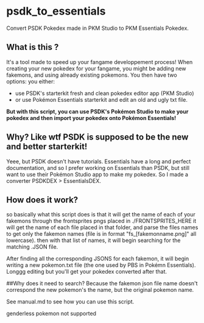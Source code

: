 # psdk_to_essentials
 Convert PSDK Pokedex made in PKM Studio to PKM Essentials Pokedex.

## What is this ?
It's a tool made to speed up your fangame developpement process!
When creating your new pokedex for your fangame, you might be adding new fakemons, and using already existing pokemons.
You then have two options: you either:
- use PSDK's starterkit fresh and clean pokedex editor app (PKM Studio)
- or use Pokémon Essentials starterkit and edit an old and ugly txt file. 

**But with this script, you can use PSDK's Pokémon Studio to make your pokedex and then import your pokedex onto Pokémon Essentials!**

## Why? Like wtf PSDK is supposed to be the new and better starterkit!
Yeee, but PSDK doesn't have tutorials. Essentials have a long and perfect documentation, and so I prefer working on Essentials than PSDK, but still want to use their Pokémon Studio app to make my pokedex.
So I made a converter PSDKDEX > EssentialsDEX.

## How does it work?
so basically what this script does is that it will get the name of each of your fakemons through the frontsprites pngs placed in ./FRONTSPRITES_HERE
it will get the name of each file placed in that folder, and parse the files names to get only the fakemon names (file is in format "fs_[fakemonname.png]" all lowercase).
then with that list of names, it will begin searching for the matching .JSON file. 

After finding all the corresponding JSONS for each fakemon, it will begin writing a new pokemon.txt file (the one used by PBS in Pokémn Essentials).
Longgg editing but you'll get your pokedex converted after that.

##Why does it need to search? 
Because the fakemon json file name doesn't correspond the new pokemon's the name, but the original pokemon name.

See manual.md to see how you can use this script.

genderless pokemon not supported